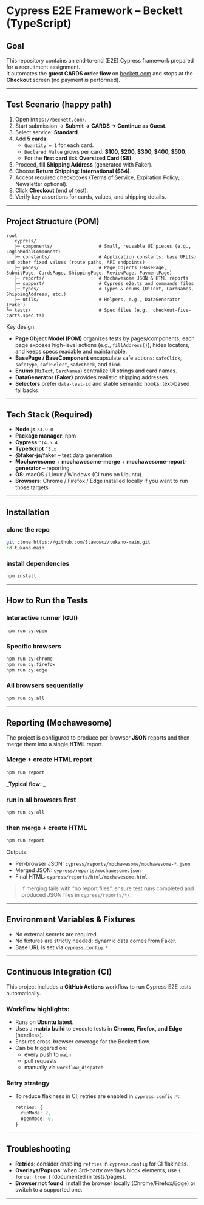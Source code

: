 # Cypress E2E Framework – Beckett (TypeScript)

## Goal

This repository contains an end‑to‑end (E2E) Cypress framework prepared for a recruitment assignment.  
It automates the **guest CARDS order flow** on [beckett.com](https://beckett.com/) and stops at the **Checkout** screen (no payment is performed).

---

## Test Scenario (happy path)

1. Open `https://beckett.com/`.
2. Start submission → **Submit → CARDS → Continue as Guest**.
3. Select service: **Standard**.
4. Add **5 cards**:
   - `Quantity = 1` for each card.
   - `Declared Value` grows per card: **$100, $200, $300, $400, $500**.
   - For the **first card** tick **Oversized Card ($8)**.
5. Proceed, fill **Shipping Address** (generated with Faker).
6. Choose **Return Shipping: International ($64)**.
7. Accept required checkboxes (Terms of Service, Expiration Policy; Newsletter optional).
8. Click **Checkout** (end of test).
9. Verify key assertions for cards, values, and shipping details.

---

## Project Structure (POM)

```
root
   cypress/
   ├─ components/                 # Small, reusable UI pieces (e.g., LoginModalComponent)
   ├─ constants/                  # Application constants: base URL(s) and other fixed values (route paths, API endpoints)
   ├─ pages/                      # Page Objects (BasePage, SubmitPage, CardsPage, ShippingPage, ReviewPage, PaymentPage)
   ├─ reports/                    # Mochawesome JSON & HTML reports
   ├─ support/                    # Cypress e2e.ts and commands files
   ├─ types/                      # Types & enums (UiText, CardNames, ShippingAddress, etc.)
   ├─ utils/                      # Helpers, e.g., DataGenerator (Faker)
└─ tests/                         # Spec files (e.g., checkout-five-carts.spec.ts)

```

Key design:

- **Page Object Model (POM)** organizes tests by pages/components; each page exposes high-level actions (e.g., `fillAddress()`), hides locators, and keeps specs readable and maintainable.
- **BasePage / BaseComponent** encapsulate safe actions: `safeClick`, `safeType`, `safeSelect`, `safeCheck`, and `find`.
- **Enums** (`UiText`, `CardNames`) centralize UI strings and card names.
- **DataGenerator (Faker)** provides realistic shipping addresses.
- **Selectors** prefer `data-test-id` and stable semantic hooks; text-based fallbacks

---

## Tech Stack (Required)

- **Node.js** `23.9.0`
- **Package manager**: npm
- **Cypress** `^14.5.4`
- **TypeScript** `^5.x`
- **@faker-js/faker** – test data generation
- **Mochawesome** + **mochawesome-merge** + **mochawesome-report-generator** – reporting
- **OS**: macOS / Linux / Windows (CI runs on Ubuntu)
- **Browsers**: Chrome / Firefox / Edge installed locally if you want to run those targets

---

## Installation

### clone the repo

```bash
git clone https://github.com/Stawowcz/tukano-main.git
cd tukano-main
```

### install dependencies

```bash
npm install
```

---

## How to Run the Tests

### Interactive runner (GUI)

```bash
npm run cy:open
```

### Specific browsers

```bash
npm run cy:chrome
npm run cy:firefox
npm run cy:edge
```

### All browsers sequentially

```bash
npm run cy:all
```

---

## Reporting (Mochawesome)

The project is configured to produce per‑browser **JSON** reports and then merge them into a single **HTML** report.

### Merge + create HTML report

```bash
npm run report
```

**_Typical flow: _**

### run in all browsers first

```bash
npm run cy:all
```

### then merge + create HTML

```bash
npm run report
```

Outputs:

- Per‑browser JSON: `cypress/reports/mochawesome/mochawesome-*.json`
- Merged JSON: `cypress/reports/mochawesome.json`
- Final HTML: `cypress/reports/html/mochawesome.html`

> If merging fails with “no report files”, ensure test runs completed and produced JSON files in `cypress/reports/*/`.

---

## Environment Variables & Fixtures

- No external secrets are required.
- No fixtures are strictly needed; dynamic data comes from Faker.
- Base URL is set via `cypress.config.*`

---

## Continuous Integration (CI)

This project includes a **GitHub Actions** workflow to run Cypress E2E tests automatically.

### Workflow highlights:

- Runs on **Ubuntu latest**.
- Uses a **matrix build** to execute tests in **Chrome, Firefox, and Edge** (headless).
- Ensures cross-browser coverage for the Beckett flow.
- Can be triggered on:
  - every push to `main`
  - pull requests
  - manually via `workflow_dispatch`

### Retry strategy

- To reduce flakiness in CI, retries are enabled in `cypress.config.*`:
  ```ts
  retries: {
    runMode: 2,
    openMode: 0,
  }

  ```

---

## Troubleshooting

- **Retries**: consider enabling `retries` in `cypress.config` for CI flakiness.
- **Overlays/Popups**: when 3rd-party overlays block elements, use `{ force: true }` (documented in tests/pages).
- **Browser not found**: install the browser locally (Chrome/Firefox/Edge) or switch to a supported one.

---
